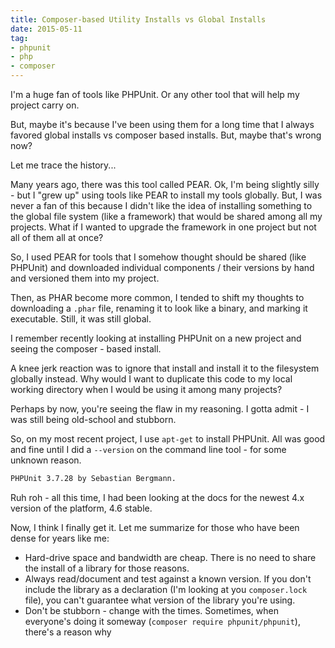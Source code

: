 ```yaml
---
title: Composer-based Utility Installs vs Global Installs
date: 2015-05-11
tag:
- phpunit
- php
- composer
---
```

I'm a huge fan of tools like PHPUnit.  Or any other tool that will help my project carry on.

<!--more-->

But, maybe it's because I've been using them for a long time that I always favored global installs vs composer based installs.  But, maybe that's wrong now?

Let me trace the history...

Many years ago, there was this tool called PEAR.  Ok, I'm being slightly silly - but I "grew up" using tools like PEAR to install my tools globally.  But, I was never a fan of this because I didn't like the idea of installing something to the global file system (like a framework) that would be shared among all my projects.  What if I wanted to upgrade the framework in one project but not all of them all at once?

So, I used PEAR for tools that I somehow thought should be shared (like PHPUnit) and downloaded individual components / their versions by hand and versioned them into my project.

Then, as PHAR become more common, I tended to shift my thoughts to downloading a `.phar` file, renaming it to look like a binary, and marking it executable.  Still, it was still global.

I remember recently looking at installing PHPUnit on a new project and seeing the composer - based install.

A knee jerk reaction was to ignore that install and install it to the filesystem globally instead.  Why would I want to duplicate this code to my local working directory when I would be using it among many projects?

Perhaps by now, you're seeing the flaw in my reasoning.  I gotta admit - I was still being old-school and stubborn.

So, on my most recent project, I use `apt-get` to install PHPUnit.  All was good and fine until I did a `--version` on the command line tool - for some unknown reason.

```txt
PHPUnit 3.7.28 by Sebastian Bergmann.
```

Ruh roh - all this time, I had been looking at the docs for the newest 4.x version of the platform, 4.6 stable.  

Now, I think I finally get it.  Let me summarize for those who have been dense for years like me:

- Hard-drive space and bandwidth are cheap.  There is no need to share the install of a library for those reasons.
- Always read/document and test against a known version.  If you don't include the library as a declaration (I'm looking at you `composer.lock` file), you can't guarantee what version of the library you're using.
- Don't be stubborn - change with the times.  Sometimes, when everyone's doing it someway (`composer require phpunit/phpunit`), there's a reason why
